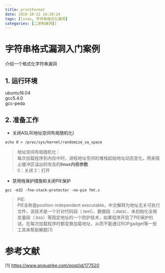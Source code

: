 ```yaml
---
title: printFormat
date: 2019-10-22 14:20:24
tags: [linux, 字符串格式化漏洞]
categories: [二进制漏洞]]
---
```

# 字符串格式漏洞入门案例
介绍一个格式化字符串漏洞
<!-- more -->
## 1. 运行环境
ubuntu16.04<br>
gcc5.4.0<br>
gcc-peda

## 2. 准备工作
* 关闭ASLR(地址空间布局随机化)
```
echo 0 > /proc/sys/kernel/randomize_va_space
```
> 地址空间布局随机化：<br>每次加载程序到内存中时，进程地址空间的堆栈起始地址动态变化。用来阻止缓冲区溢出的攻击的**linux内核参数**<br>
0：关闭
2：打开

* 禁用栈保护措施和关闭PIE保护
```
gcc -m32 -fno-stack-protector -no-pie fmt.c
```
> PIE:<br>
PIE全称是position-independent executable，中文解释为地址无关可执行文件，该技术是一个针对代码段（.text）、数据段（.data）、未初始化全局变量段（.bss）等固定地址的一个防护技术，如果程序开启了PIE保护的话，在每次加载程序时都变换加载地址，从而不能通过ROPgadget等一些工具来帮助解题[1]

# 参考文献
[1] https://www.anquanke.com/post/id/177520